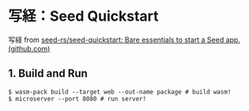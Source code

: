 # 写経：Seed Quickstart

写経 from [seed-rs/seed-quickstart: Bare essentials to start a Seed app. (github.com)](https://github.com/seed-rs/seed-quickstart)

## 1.  Build and Run

```
$ wasm-pack build --target web --out-name package # build wasm!
$ microserver --port 8080 # run server!
```

